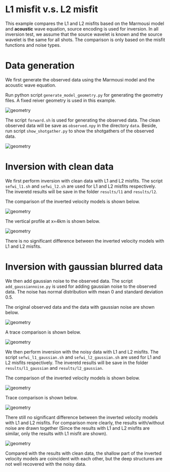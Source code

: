 # L1 misfit v.s. L2 misfit
This example compares the L1 and L2 misfits based on the Marmousi model and **acoustic** wave equation, source encoding is used for inversion. In all inversion test, we assume that the source wavelet is known and the source wavelet is the same for all shots. The comparison is only based on the misfit functions and noise types.

# Data generation
We first generate the observed data using the Marmousi model and the acoustic wave equation.

Run python script `generate_model_geometry.py` for generating the geometry files. A fixed reiver geometry is used in this example.

![geometry](./figures/model_geometry.png)

The script `forward.sh` is used for generating the observed data. The clean observed data will be save as `observed.npy` in the directory `data`. Beside, run script `show_shotgather.py` to show the shotgathers of the observed data.

![geometry](./figures/shot_gather.png)

# Inversion with clean data

We first perform inversion with clean data with L1 and L2 misfits. The script `sefwi_l1.sh` and `sefwi_l2.sh` are used for L1 and L2 misfits respectively. The inveretd results will be save in the folder `results/l1` and `results/l2`.

The comparison of the inverted velocity models is shown below.

![geometry](./figures/without_noise/Inverted_without_noise.png)

The vertical profile at x=4km is shown below.

![geometry](./figures/without_noise/Traces_without_noise.png)

There is no significant difference between the inverted velocity models with L1 and L2 misfits.

# Inversion with gaussian blurred data

We then add gaussian noise to the observed data. The script `add_gaussiannoise.py` is used for adding gaussian noise to the observed data. The noise has normal distribution with mean 0 and standard deviation 0.5.

The original observed data and the data with gaussian noise are shown below.

![geometry](./figures/gaussian/add_noise_profile.png)

A trace comparison is shown below.

![geometry](./figures/gaussian/add_noise_trace.png)

We then perform inversion with the noisy data with L1 and L2 misfits. The script `sefwi_l1_gaussian.sh` and `sefwi_l2_gaussian.sh` are used for L1 and L2 misfits respectively. The inveretd results will be save in the folder `results/l1_gaussian` and `results/l2_gaussian`.

The comparison of the inverted velocity models is shown below.

![geometry](./figures/gaussian/Inverted_withnoise.png)

Trace comparison is shown below.

![geometry](./figures/gaussian/Traces_with_noise.png)

There still no significant difference between the inverted velocity models with L1 and L2 misfits. For comparison more clearly, the results with/without noise are drawn together (Since the results with L1 and L2 misfits are similar, only the results with L1 misfit are shown).

![geometry](./figures/gaussian/Traces_with(out)_noise_l1.png)

Compared with the results with clean data, the shallow part of the inverted velocity models are coincident with each other, but the deep structures are not well recovered with the noisy data.
